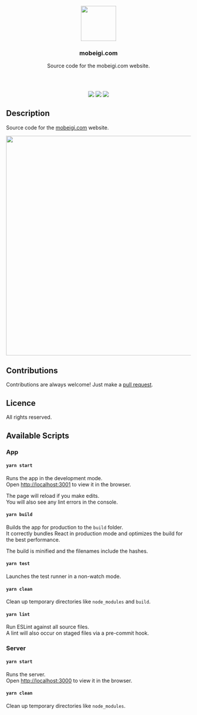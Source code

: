 <p align="center">
<img src="https://mobeigi.com/images/avatar/avatar.svg" height="96px" width="96px"/>
<br/>
<h3 align="center">mobeigi.com</h3>
<p align="center">Source code for the mobeigi.com website.</p>
<h2></h2>
</p>
<br />

<p align="center">
<a href="../../issues"><img src="https://img.shields.io/github/issues/mobeigi/mobeigi.com.svg?style=flat-square" /></a>
<a href="../../pulls"><img src="https://img.shields.io/github/issues-pr/mobeigi/mobeigi.com.svg?style=flat-square" /></a> 
<a href="https://travis-ci.com/github/mobeigi/mobeigi.com/builds"><img src="https://img.shields.io/travis/com/mobeigi/mobeigi.com.svg?style=flat-square" /></a>
</p>

## Description
Source code for the [mobeigi.com](http://mobeigi.com/) website.  

<p align="center">
<img src="https://i.imgur.com/LUwmlIO.png" width="600px" />
</p>

## Contributions
Contributions are always welcome!
Just make a [pull request](../../pulls).

## Licence
All rights reserved.

## Available Scripts

### App

#### `yarn start`

Runs the app in the development mode.<br />
Open [http://localhost:3001](http://localhost:3001) to view it in the browser.

The page will reload if you make edits.<br />
You will also see any lint errors in the console.

#### `yarn build`

Builds the app for production to the `build` folder.<br />
It correctly bundles React in production mode and optimizes the build for the best performance.

The build is minified and the filenames include the hashes.<br />

#### `yarn test`

Launches the test runner in a non-watch mode.<br />


#### `yarn clean`

Clean up temporary directories like `node_modules` and `build`.<br />


#### `yarn lint`

Run ESLint against all source files.<br />
A lint will also occur on staged files via a pre-commit hook.

### Server

#### `yarn start`

Runs the server.<br />
Open [http://localhost:3000](http://localhost:3000) to view it in the browser.

#### `yarn clean`

Clean up temporary directories like `node_modules`.<br />
